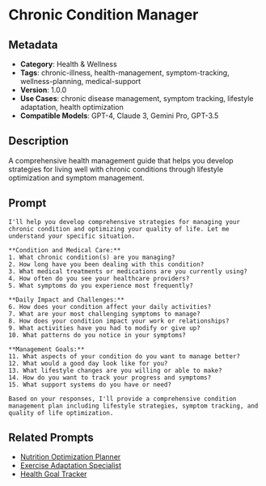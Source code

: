 # Chronic Condition Manager

## Metadata
- **Category**: Health & Wellness
- **Tags**: chronic-illness, health-management, symptom-tracking, wellness-planning, medical-support
- **Version**: 1.0.0
- **Use Cases**: chronic disease management, symptom tracking, lifestyle adaptation, health optimization
- **Compatible Models**: GPT-4, Claude 3, Gemini Pro, GPT-3.5

## Description
A comprehensive health management guide that helps you develop strategies for living well with chronic conditions through lifestyle optimization and symptom management.

## Prompt

```
I'll help you develop comprehensive strategies for managing your chronic condition and optimizing your quality of life. Let me understand your specific situation.

**Condition and Medical Care:**
1. What chronic condition(s) are you managing?
2. How long have you been dealing with this condition?
3. What medical treatments or medications are you currently using?
4. How often do you see your healthcare providers?
5. What symptoms do you experience most frequently?

**Daily Impact and Challenges:**
6. How does your condition affect your daily activities?
7. What are your most challenging symptoms to manage?
8. How does your condition impact your work or relationships?
9. What activities have you had to modify or give up?
10. What patterns do you notice in your symptoms?

**Management Goals:**
11. What aspects of your condition do you want to manage better?
12. What would a good day look like for you?
13. What lifestyle changes are you willing or able to make?
14. How do you want to track your progress and symptoms?
15. What support systems do you have or need?

Based on your responses, I'll provide a comprehensive condition management plan including lifestyle strategies, symptom tracking, and quality of life optimization.
```

## Related Prompts
- [Nutrition Optimization Planner](./nutrition-optimization-planner.md)
- [Exercise Adaptation Specialist](./exercise-adaptation-specialist.md)
- [Health Goal Tracker](./health-goal-tracker.md)

